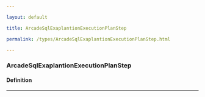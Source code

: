 ```yaml
---

layout: default

title: ArcadeSqlExaplantionExecutionPlanStep

permalink: /types/ArcadeSqlExaplantionExecutionPlanStep.html

---
```


### ArcadeSqlExaplantionExecutionPlanStep

#### Definition

---

